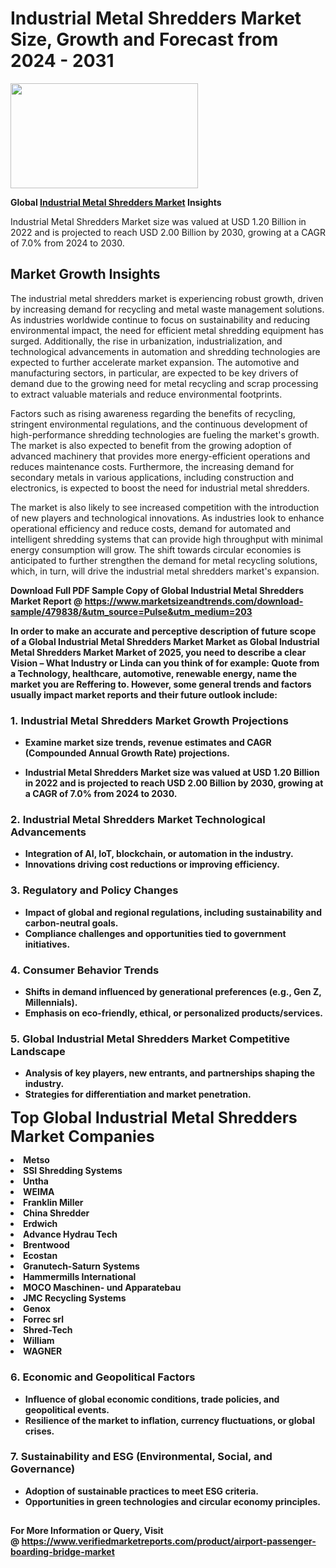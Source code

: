 <H1>Industrial Metal Shredders Market Size, Growth and Forecast from 2024 - 2031</H1><img class="aligncenter size-medium wp-image-584254" src="https://thirdeyenews.in/wp-content/uploads/2024/09/Global-Market-Research-300x168.jpeg" alt="" width="300" height="168" /><p><strong>Global&nbsp;<a href="https://www.marketsizeandtrends.com/download-sample/479838/&amp;utm_source=Pulse&amp;utm_medium=203">Industrial Metal Shredders Market</a> Insights</strong></p><p>Industrial Metal Shredders Market size was valued at USD 1.20 Billion in 2022 and is projected to reach USD 2.00 Billion by 2030, growing at a CAGR of 7.0% from 2024 to 2030.</p><p><h2>Market Growth Insights</h2> <p>The industrial metal shredders market is experiencing robust growth, driven by increasing demand for recycling and metal waste management solutions. As industries worldwide continue to focus on sustainability and reducing environmental impact, the need for efficient metal shredding equipment has surged. Additionally, the rise in urbanization, industrialization, and technological advancements in automation and shredding technologies are expected to further accelerate market expansion. The automotive and manufacturing sectors, in particular, are expected to be key drivers of demand due to the growing need for metal recycling and scrap processing to extract valuable materials and reduce environmental footprints.</p> <p><strong></strong></p> <p>Factors such as rising awareness regarding the benefits of recycling, stringent environmental regulations, and the continuous development of high-performance shredding technologies are fueling the market's growth. The market is also expected to benefit from the growing adoption of advanced machinery that provides more energy-efficient operations and reduces maintenance costs. Furthermore, the increasing demand for secondary metals in various applications, including construction and electronics, is expected to boost the need for industrial metal shredders.</p> <p>The market is also likely to see increased competition with the introduction of new players and technological innovations. As industries look to enhance operational efficiency and reduce costs, demand for automated and intelligent shredding systems that can provide high throughput with minimal energy consumption will grow. The shift towards circular economies is anticipated to further strengthen the demand for metal recycling solutions, which, in turn, will drive the industrial metal shredders market's expansion.</p> <p><strong></p><p><span class=""><strong>Download Full PDF Sample Copy of Global Industrial Metal Shredders Market Report</strong> @ <a href="https://www.marketsizeandtrends.com/download-sample/479838/&amp;utm_source=Pulse&amp;utm_medium=203" target="_blank">https://www.marketsizeandtrends.com/download-sample/479838/&amp;utm_source=Pulse&amp;utm_medium=203</a></span></p><p>In order to make an accurate and perceptive description of future scope of a Global&nbsp;Industrial Metal Shredders Market Market as Global&nbsp;Industrial Metal Shredders Market Market of 2025, you need to describe a clear Vision &ndash; What Industry or Linda can you think of for example: Quote from a Technology, healthcare, automotive, renewable energy, name the market you are Reffering to. However, some general trends and factors usually impact market reports and their future outlook include:</p><h3>1.&nbsp;<strong>Industrial Metal Shredders Market Growth Projections</strong></h3><ul><li>Examine market size trends, revenue estimates and CAGR (Compounded Annual Growth Rate) projections.</li><li><p>Industrial Metal Shredders Market size was valued at USD 1.20 Billion in 2022 and is projected to reach USD 2.00 Billion by 2030, growing at a CAGR of 7.0% from 2024 to 2030.</p></li></ul><h3>2.&nbsp;<strong>Industrial Metal Shredders Market Technological Advancements</strong></h3><ul><li>Integration of AI, IoT, blockchain, or automation in the industry.</li><li>Innovations driving cost reductions or improving efficiency.</li></ul><h3>3.&nbsp;<strong>Regulatory and Policy Changes</strong></h3><ul><li>Impact of global and regional regulations, including sustainability and carbon-neutral goals.</li><li>Compliance challenges and opportunities tied to government initiatives.</li></ul><h3>4.&nbsp;<strong>Consumer Behavior Trends</strong></h3><ul><li>Shifts in demand influenced by generational preferences (e.g., Gen Z, Millennials).</li><li>Emphasis on eco-friendly, ethical, or personalized products/services.</li></ul><h3>5.&nbsp;<strong>Global Industrial Metal Shredders Market Competitive Landscape</strong></h3><ul><li>Analysis of key players, new entrants, and partnerships shaping the industry.</li><li>Strategies for differentiation and market penetration.</li></ul><p data-pm-slice="1 1 []"><span style="color: inherit; font-family: inherit; font-size: 25px;">Top Global Industrial Metal Shredders Market Companies</span></p><div class="" data-test-id=""><p><li>Metso</li><li> SSI Shredding Systems</li><li> Untha</li><li> WEIMA</li><li> Franklin Miller</li><li> China Shredder</li><li> Erdwich</li><li> Advance Hydrau Tech</li><li> Brentwood</li><li> Ecostan</li><li> Granutech-Saturn Systems</li><li> Hammermills International</li><li> MOCO Maschinen- und Apparatebau</li><li> JMC Recycling Systems</li><li> Genox</li><li> Forrec srl</li><li> Shred-Tech</li><li> William</li><li> WAGNER</li></p></div><h3>6.&nbsp;<strong>Economic and Geopolitical Factors</strong></h3><ul><li>Influence of global economic conditions, trade policies, and geopolitical events.</li><li>Resilience of the market to inflation, currency fluctuations, or global crises.</li></ul><h3>7.&nbsp;<strong>Sustainability and ESG (Environmental, Social, and Governance)</strong></h3><ul><li>Adoption of sustainable practices to meet ESG criteria.</li><li>Opportunities in green technologies and circular economy principles.</li></ul><h2><strong style="font-size: 14px;">For More Information or Query, Visit @&nbsp;</strong><a style="background-color: #ffffff; font-size: 14px;" href="https://www.marketsizeandtrends.com/report/industrial-metal-shredders-market/" target="_blank">https://www.verifiedmarketreports.com/product/airport-passenger-boarding-bridge-market</a></h2>
